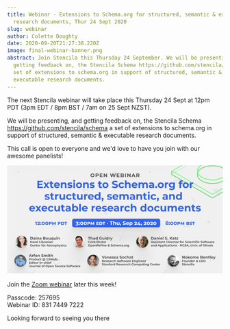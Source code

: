 ```yaml
---
title: Webinar - Extensions to Schema.org for structured, semantic & executable
  research documents, Thur 24 Sept 2020
slug: webinar
author: Colette Doughty
date: 2020-09-20T21:27:38.220Z
image: final-webinar-banner.png
abstract: Join Stencila this Thursday 24 September. We will be presenting, and
  getting feedback on, the Stencila Schema https://github.com/stencila/schema a
  set of extensions to schema.org in support of structured, semantic &
  executable research documents.
---
```

The next Stencila webinar will take place this Thursday 24 Sept at 12pm PDT (3pm EDT / 8pm BST / 7am on 25 Sept NZST). 

We will be presenting, and getting feedback on, the Stencila Schema <https://github.com/stencila/schema> a set of extensions to schema.org in support of structured, semantic & executable research documents. 

This call is open to everyone and we'd love to have you join with our awesome panelists! 

![](final-webinar-banner.png)

Join the [Zoom webinar](https://us02web.zoom.us/j/83174497222?pwd=R0F3ZDlTWDZZNHgvcG1lOUVhRi9pZz09) later this week!

Passcode: 257695\
Webinar ID: 831 7449 7222

Looking forward to seeing you there